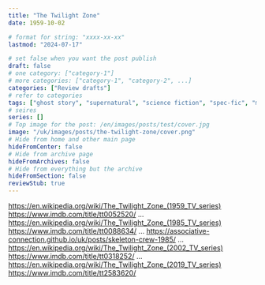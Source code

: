 ```yaml
---
title: "The Twilight Zone"
date: 1959-10-02

# format for string: "xxxx-xx-xx"
lastmod: "2024-07-17"

# set false when you want the post publish
draft: false
# one category: ["category-1"]
# more categories: ["category-1", "category-2", ...]
categories: ["Review drafts"]
# refer to categories
tags: ["ghost story", "supernatural", "science fiction", "spec-fic", "mystic"]
# seires
series: []
# Top image for the post: /en/images/posts/test/cover.jpg
image: "/uk/images/posts/the-twilight-zone/cover.png"
# Hide from home and other main page
hideFromCenter: false
# Hide from archive page
hideFromArchives: false
# Hide from everything but the archive
hideFromSection: false
reviewStub: true
---
```

https://en.wikipedia.org/wiki/The_Twilight_Zone_(1959_TV_series)
https://www.imdb.com/title/tt0052520/
...
https://en.wikipedia.org/wiki/The_Twilight_Zone_(1985_TV_series)
https://www.imdb.com/title/tt0088634/
...
https://associative-connection.github.io/uk/posts/skeleton-crew-1985/
...
https://en.wikipedia.org/wiki/The_Twilight_Zone_(2002_TV_series)
https://www.imdb.com/title/tt0318252/
...
https://en.wikipedia.org/wiki/The_Twilight_Zone_(2019_TV_series)
https://www.imdb.com/title/tt2583620/
<!--more-->